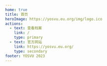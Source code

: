 ```yaml
---
home: true
title: 首页
heroImage: https://yosvu.eu.org/img/logo.ico
actions:
  - text: 查看档案
    link: /
    type: primary
  - text: 官方网站
    link: https://yosvu.eu.org/
    type: secondary
footer: YOSVU 2023
---
```




<!-- <CodeGroup>
  <CodeGroupItem title="PNPM" active>

```bash
# 在你的项目中安装
pnpm add -D vuepress@next @vuepress/client@next vue
# 新建一个 markdown 文件
echo '# Hello VuePress' > README.md
# 开始写作
pnpm vuepress dev
# 构建静态文件
pnpm vuepress build
```

  </CodeGroupItem>

  <CodeGroupItem title="YARN">

```bash
# 在你的项目中安装
yarn add -D vuepress@next
# 新建一个 markdown 文件
echo '# Hello VuePress' > README.md
# 开始写作
yarn vuepress dev
# 构建静态文件
yarn vuepress build
```

  </CodeGroupItem>

  <CodeGroupItem title="NPM">

```bash
# 在你的项目中安装
npm install -D vuepress@next
# 新建一个 markdown 文件
echo '# Hello VuePress' > README.md
# 开始写作
npx vuepress dev
# 构建静态文件
npx vuepress build
```

  </CodeGroupItem>
</CodeGroup> -->